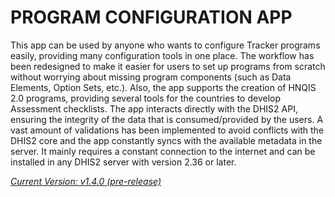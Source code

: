 # PROGRAM CONFIGURATION APP

This app can be used by anyone who wants to configure Tracker programs easily, providing many configuration tools in one place. The workflow has been redesigned to make it easier for users to set up programs from scratch without worrying about missing program components (such as Data Elements, Option Sets, etc.). Also, the app supports the creation of HNQIS 2.0 programs, providing several tools for the countries to develop Assessment checklists. The app interacts directly with the DHIS2 API, ensuring the integrity of the data that is consumed/provided by the users. A vast amount of validations has been implemented to avoid conflicts with the DHIS2 core and the app constantly syncs with the available metadata in the server. It mainly requires a constant connection to the internet and can be installed in any DHIS2 server with version 2.36 or later.


*[Current Version: v1.4.0 (pre-release)](https://github.com/psi-org/hnqis2/releases/tag/v1.4.0-alpha)*
